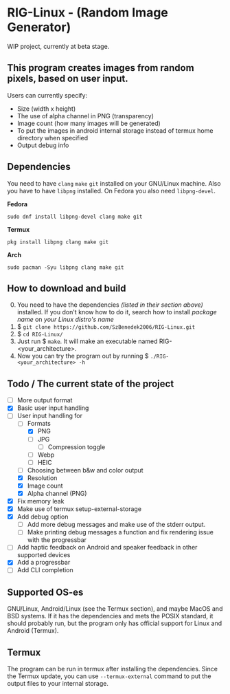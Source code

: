 # RIG-Linux - (Random Image Generator)
WIP project, currently at beta stage.

## This program creates images from random pixels, based on user input.
Users can currently specify:
- Size (width x height)
- The use of alpha channel in PNG (transparency)
- Image count (how many images will be generated)
- To put the images in android internal storage instead of termux home directory when specified
- Output debug info



## Dependencies
You need to have `clang` `make` `git` installed on your GNU/Linux machine.
Also you have to have `libpng` installed. On Fedora you also need `libpng-devel`.

**Fedora**
```Fedora
sudo dnf install libpng-devel clang make git
```

**Termux**
```Termux
pkg install libpng clang make git
```

**Arch**
```Arch
sudo pacman -Syu libpng clang make git
```


## How to download and build
0. You need to have the dependencies _(listed in their section above)_ installed. If you don't know how to do it, search how to install _*package name*_ on _*your Linux distro's name*_
1. $ `git clone https://github.com/SzBenedek2006/RIG-Linux.git`
2. $ `cd RIG-Linux/`
3. Just run $ `make`. It will make an executable named RIG-<your\_architecture>.
4. Now you can try the program out by running $ `./RIG-<your_architecture> -h`


## Todo / The current state of the project
- [ ] More output format
- [x] Basic user input handling
- [ ] User input handling for
  - [ ] Formats
    - [x] PNG
    - [ ] JPG
      - [ ] Compression toggle
    - [ ] Webp
    - [ ] HEIC
  - [ ] Choosing between b&w and color output
  - [x] Resolution
  - [x] Image count
  - [x] Alpha channel (PNG)
- [x] Fix memory leak
- [x] Make use of termux setup-external-storage
- [x] Add debug option
  - [ ] Add more debug messages and make use of the stderr output.
  - [ ] Make printing debug messages a function and fix rendering issue with the progressbar
- [ ] Add haptic feedback on Android and speaker feedback in other supported devices
- [x] Add a progressbar
- [ ] Add CLI completion

## Supported OS-es
GNU/Linux, Android/Linux (see the Termux section), and maybe MacOS and BSD systems.
If it has the dependencies and mets the POSIX standard, it should probably run, but the program only has official support for Linux and Android (Termux).

## Termux
The program can be run in termux after installing the dependencies.
Since the Termux update, you can use  `--termux-external` command to put the output files to your internal storage.



